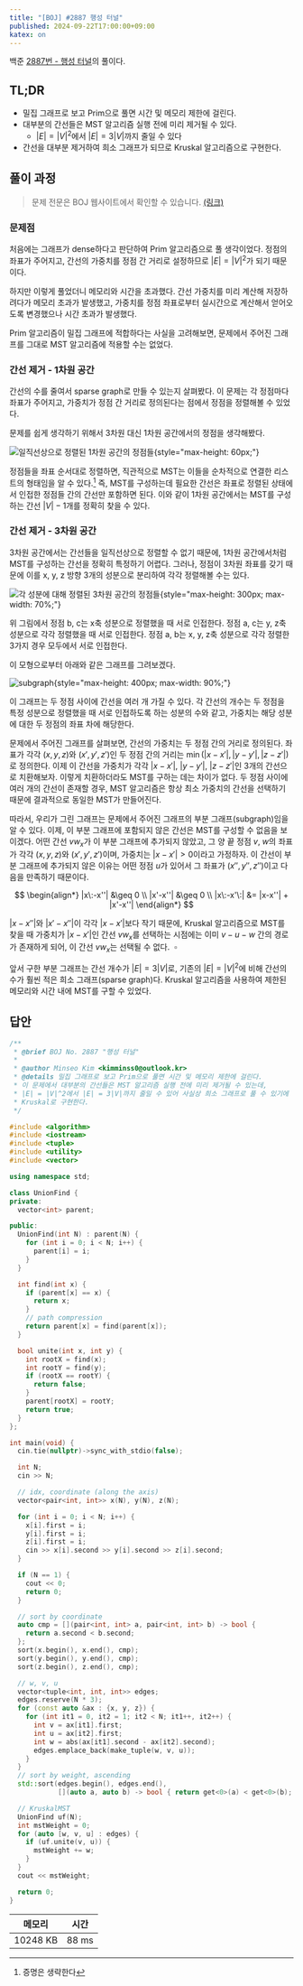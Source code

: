 ```yaml
---
title: "[BOJ] #2887 행성 터널"
published: 2024-09-22T17:00:00+09:00
katex: on
---
```


백준 [2887번 - 행성 터널][boj2887]의 풀이다.

## TL;DR

- 밀집 그래프로 보고 Prim으로 풀면 시간 및 메모리 제한에 걸린다.
- 대부분의 간선들은 MST 알고리즘 실행 전에 미리 제거될 수 있다.
    - $|E| = |V|^2$에서 $|E| = 3|V|$까지 줄일 수 있다
- 간선을 대부분 제거하여 희소 그래프가 되므로 Kruskal 알고리즘으로 구현한다.

## 풀이 과정

> 문제 전문은 BOJ 웹사이트에서 확인할 수 있습니다. [(링크)][boj2887]

[boj2887]: https://www.acmicpc.net/problem/2887

### 문제점

처음에는 그래프가 dense하다고 판단하여 Prim 알고리즘으로 풀 생각이었다. 정점의
좌표가 주어지고, 간선의 가중치를 정점 간 거리로 설정하므로 $|E|=|V|^2$가 되기
때문이다.

하지만 이렇게 풀었더니 메모리와 시간을 초과했다. 간선 가중치를 미리 계산해
저장하려다가 메모리 초과가 발생했고, 가중치를 정점 좌표로부터 실시간으로
계산해서 얻어오도록 변경했으나 시간 초과가 발생했다.

Prim 알고리즘이 밀집 그래프에 적합하다는 사실을 고려해보면, 문제에서 주어진
그래프를 그대로 MST 알고리즘에 적용할 수는 없었다.

### 간선 제거 - 1차원 공간

간선의 수를 줄여서 sparse graph로 만들 수 있는지 살펴봤다. 이 문제는 각
정점마다 좌표가 주어지고, 가중치가 정점 간 거리로 정의된다는 점에서 정점을
정렬해볼 수 있었다.

문제를 쉽게 생각하기 위해서 3차원 대신 1차원 공간에서의 정점을 생각해봤다.

![일직선상으로 정렬된 1차원 공간의 정점들](/images/2024-09-22-img1.png){style="max-height: 60px;"}

정점들을 좌표 순서대로 정렬하면, 직관적으로 MST는 이들을 순차적으로 연결한
리스트의 형태임을 알 수 있다.[^1] 즉, MST를 구성하는데 필요한 간선은 좌표로
정렬된 상태에서 인접한 정점들 간의 간선만 포함하면 된다. 이와 같이 1차원
공간에서는  MST를 구성하는 간선 $|V|-1$개를 정확히 찾을 수 있다.

[^1]: 증명은 생략한다

### 간선 제거 - 3차원 공간

3차원 공간에서는 간선들을 일직선상으로 정렬할 수 없기 때문에, 1차원
공간에서처럼 MST를 구성하는 간선을 정확히 특정하기 어렵다. 그러나, 정점이 3차원
좌표를 갖기 때문에 이를 x, y, z 방향 3개의 성분으로 분리하여 각각 정렬해볼 수는
있다.

![각 성분에 대해 정렬된 3차원 공간의 정점들](/images/2024-09-22-img2.png){style="max-height: 300px; max-width: 70%;"}

위 그림에서 정점 b, c는 x축 성분으로 정렬했을 때 서로 인접한다. 정점 a, c는 y,
z축 성분으로 각각 정렬했을 때 서로 인접한다. 정점 a, b는 x, y, z축 성분으로
각각 정렬한 3가지 경우 모두에서 서로 인접한다.

이 모형으로부터 아래와 같은 그래프를 그려보겠다.

![subgraph](/images/2024-09-22-img3.png){style="max-height: 400px; max-width: 90%;"}

이 그래프는 두 정점 사이에 간선을 여러 개 가질 수 있다. 각 간선의 개수는 두
정점을 특정 성분으로 정렬했을 때 서로 인접하도록 하는 성분의 수와 같고,
가중치는 해당 성분에 대한 두 정점의 좌표 차에 해당한다.

문제에서 주어진 그래프를 살펴보면, 간선의 가중치는 두 정점 간의
거리로 정의된다. 좌표가 각각 $(x, y, z)$와 $(x', y', z')$인 두 정점
간의 거리는 $\min \left( |x-x'|, |y-y'|, |z-z'| \right)$로 정의한다.
이제 이 간선을 가중치가 각각 $|x-x'|$, $|y-y'|$, $|z-z'|$인 3개의
간선으로 치환해보자. 이렇게 치환하더라도 MST를 구하는 데는 차이가
없다. 두 정점 사이에 여러 개의 간선이 존재할 경우, MST 알고리즘은 항상
최소 가중치의 간선을 선택하기 때문에 결과적으로 동일한 MST가
만들어진다.

따라서, 우리가 그린 그래프는 문제에서 주어진 그래프의 부분 그래프(subgraph)임을
알 수 있다. 이제, 이 부분 그래프에 포함되지 않은 간선은 MST를 구성할 수 없음을
보이겠다. 어떤 간선 $vw_x$가 이 부분 그래프에 추가되지 않았고, 그 양 끝 정점
$v$, $w$의 좌표가 각각 $(x, y, z)$와 $(x', y', z')$이며, 가중치는 $|x-x'| \gt
0$이라고 가정하자. 이 간선이 부분 그래프에 추가되지 않은 이유는 어떤 정점 $u$가
있어서 그 좌표가 $(x'', y'', z'')$이고 다음을 만족하기 때문이다.

$$
\begin{align*}
|x\:-x''| &\geq 0 \\ |x'-x''| &\geq 0 \\ |x\:-x'\:| &= |x-x''| + |x'-x''|
\end{align*}
$$

$|x-x''|$와 $|x'-x''|$이 각각 $|x-x'|$보다 작기 때문에, Kruskal 알고리즘으로
MST를 찾을 때 가중치가 $|x-x'|$인 간선 $vw_x$를 선택하는 시점에는 이미 $v-u-w$
간의 경로가 존재하게 되어, 이 간선 $vw_x$는 선택될 수 없다. $\:\square$

앞서 구한 부분 그래프는 간선 개수가 $|E|=3|V|$로, 기존의 $|E|=|V|^2$에 비해
간선의 수가 훨씬 적은 희소 그래프(sparse graph)다. Kruskal 알고리즘을 사용하여
제한된 메모리와 시간 내에 MST를 구할 수 있었다.

## 답안

```c++
/**
 * @brief BOJ No. 2887 "행성 터널"
 *
 * @author Minseo Kim <kimminss0@outlook.kr>
 * @details 밀집 그래프로 보고 Prim으로 풀면 시간 및 메모리 제한에 걸린다.
 * 이 문제에서 대부분의 간선들은 MST 알고리즘 실행 전에 미리 제거될 수 있는데,
 * |E| = |V|^2에서 |E| = 3|V|까지 줄일 수 있어 사실상 희소 그래프로 풀 수 있기에
 * Kruskal로 구현한다.
 */

#include <algorithm>
#include <iostream>
#include <tuple>
#include <utility>
#include <vector>

using namespace std;

class UnionFind {
private:
  vector<int> parent;

public:
  UnionFind(int N) : parent(N) {
    for (int i = 0; i < N; i++) {
      parent[i] = i;
    }
  }

  int find(int x) {
    if (parent[x] == x) {
      return x;
    }
    // path compression
    return parent[x] = find(parent[x]);
  }

  bool unite(int x, int y) {
    int rootX = find(x);
    int rootY = find(y);
    if (rootX == rootY) {
      return false;
    }
    parent[rootX] = rootY;
    return true;
  }
};

int main(void) {
  cin.tie(nullptr)->sync_with_stdio(false);

  int N;
  cin >> N;

  // idx, coordinate (along the axis)
  vector<pair<int, int>> x(N), y(N), z(N);

  for (int i = 0; i < N; i++) {
    x[i].first = i;
    y[i].first = i;
    z[i].first = i;
    cin >> x[i].second >> y[i].second >> z[i].second;
  }

  if (N == 1) {
    cout << 0;
    return 0;
  }

  // sort by coordinate
  auto cmp = [](pair<int, int> a, pair<int, int> b) -> bool {
    return a.second < b.second;
  };
  sort(x.begin(), x.end(), cmp);
  sort(y.begin(), y.end(), cmp);
  sort(z.begin(), z.end(), cmp);

  // w, v, u
  vector<tuple<int, int, int>> edges;
  edges.reserve(N * 3);
  for (const auto &ax : {x, y, z}) {
    for (int it1 = 0, it2 = 1; it2 < N; it1++, it2++) {
      int v = ax[it1].first;
      int u = ax[it2].first;
      int w = abs(ax[it1].second - ax[it2].second);
      edges.emplace_back(make_tuple(w, v, u));
    }
  }
  // sort by weight, ascending
  std::sort(edges.begin(), edges.end(),
            [](auto a, auto b) -> bool { return get<0>(a) < get<0>(b); });

  // KruskalMST
  UnionFind uf(N);
  int mstWeight = 0;
  for (auto [w, v, u] : edges) {
    if (uf.unite(v, u)) {
      mstWeight += w;
    }
  }
  cout << mstWeight;

  return 0;
}
```
|메모리|시간|
|------|----|
|10248 KB|88 ms|

